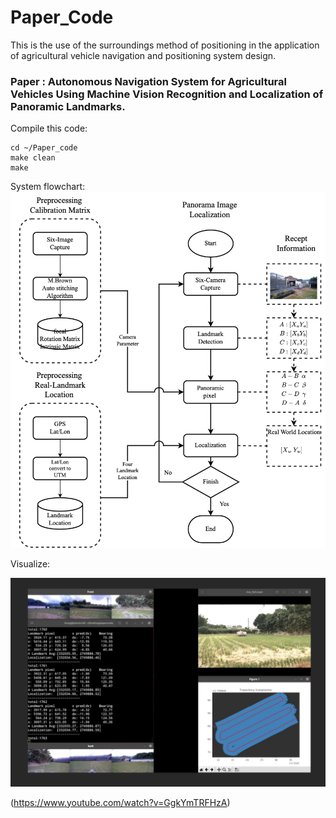 # Paper_Code
This is the use of the surroundings method of positioning in the application of agricultural vehicle navigation and positioning system design.
### Paper : Autonomous Navigation System for Agricultural Vehicles Using Machine Vision Recognition and Localization of Panoramic Landmarks.
Compile this code:

```
cd ~/Paper_code
make clean
make
```

System flowchart:
![flowchart](./flowchart.jpg)

Visualize:

![vido](./video.png)

(https://www.youtube.com/watch?v=GgkYmTRFHzA)
